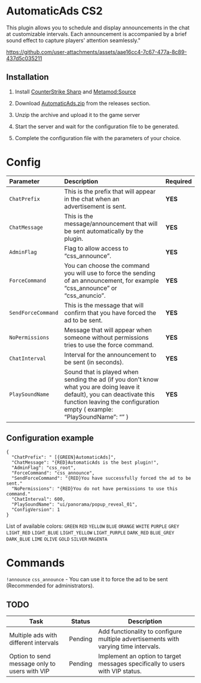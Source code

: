 # AutomaticAds CS2
This plugin allows you to schedule and display announcements in the chat at customizable intervals. Each announcement is accompanied by a brief sound effect to capture players' attention seamlessly."

https://github.com/user-attachments/assets/aae16cc4-7c67-477a-8c89-437d5c035211

## Installation
1. Install [CounterStrike Sharp](https://github.com/roflmuffin/CounterStrikeSharp) and [Metamod:Source](https://www.sourcemm.net/downloads.php/?branch=master)

2. Download [AutomaticAds.zip](https://github.com/wiruwiru/AutomaticAds-CS2/releases) from the releases section.

3. Unzip the archive and upload it to the game server

4. Start the server and wait for the configuration file to be generated.

5. Complete the configuration file with the parameters of your choice.


# Config
| Parameter | Description | Required     |
| :------- | :------- | :------- |
| `ChatPrefix` | This is the prefix that will appear in the chat when an advertisement is sent. |**YES** |
| `ChatMessage` | This is the message/announcement that will be sent automatically by the plugin. |**YES** |
| `AdminFlag` | Flag to allow access to “css_announce”.  |**YES** |
| `ForceCommand` | You can choose the command you will use to force the sending of an announcement, for example “css_announce” or “css_anuncio”. |**YES** |
| `SendForceCommand` | This is the message that will confirm that you have forced the ad to be sent. |**YES** |
| `NoPermissions` | Message that will appear when someone without permissions tries to use the force command. |**YES** |
| `ChatInterval` | Interval for the announcement to be sent (in seconds). |**YES** |
| `PlaySoundName` | Sound that is played when sending the ad (if you don't know what you are doing leave it default), you can deactivate this function leaving the configuration empty ( example: “PlaySoundName”: “” ) |**YES** |

## Configuration example
```
{
  "ChatPrefix": " [{GREEN}AutomaticAds]",
  "ChatMessage": "{RED}AutomaticAds is the best plugin!",
  "AdminFlag": "css_root",
  "ForceCommand": "css_announce",
  "SendForceCommand": "{RED}You have successfully forced the ad to be sent."
  "NoPermissions": "{RED}You do not have permissions to use this command."
  "ChatInterval": 600,
  "PlaySoundName": "ui/panorama/popup_reveal_01",
  "ConfigVersion": 1
}
```
List of available colors:
`GREEN` `RED` `YELLOW` `BLUE` `ORANGE` `WHITE` `PURPLE` `GREY` `LIGHT_RED` `LIGHT_BLUE` `LIGHT_YELLOW` `LIGHT_PURPLE` `DARK_RED` 
`BLUE_GREY` `DARK_BLUE` `LIME` `OLIVE` `GOLD` `SILVER` `MAGENTA`

# Commands
`!announce` `css_announce`  - You can use it to force the ad to be sent (Recommended for administrators).

## TODO
| Task                          | Status     | Description                                                                                              |
|-------------------------------|------------|----------------------------------------------------------------------------------------------------------|
| Multiple ads with different intervals | Pending    | Add functionality to configure multiple advertisements with varying time intervals.                      |
| Option to send message only to users with VIP | Pending    | Implement an option to target messages specifically to users with VIP status.                            |
